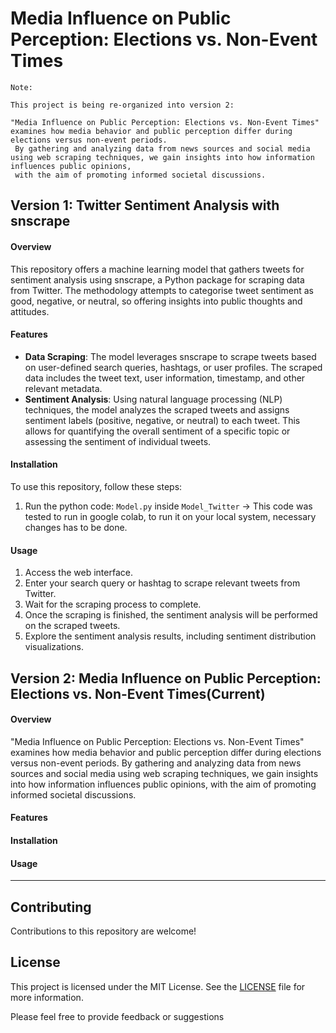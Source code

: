 # Media Influence on Public Perception: Elections vs. Non-Event Times
```
Note:

This project is being re-organized into version 2:

"Media Influence on Public Perception: Elections vs. Non-Event Times" examines how media behavior and public perception differ during elections versus non-event periods.
 By gathering and analyzing data from news sources and social media using web scraping techniques, we gain insights into how information influences public opinions,
 with the aim of promoting informed societal discussions.
```

## Version 1: Twitter Sentiment Analysis with snscrape
#### Overview
This repository offers a machine learning model that gathers tweets for sentiment analysis using snscrape, a Python package for scraping data from Twitter. The methodology attempts to categorise tweet sentiment as good, negative, or neutral, so offering insights into public thoughts and attitudes.

#### Features
- **Data Scraping**: The model leverages snscrape to scrape tweets based on user-defined search queries, hashtags, or user profiles. The scraped data includes the tweet text, user information, timestamp, and other relevant metadata.
- **Sentiment Analysis**: Using natural language processing (NLP) techniques, the model analyzes the scraped tweets and assigns sentiment labels (positive, negative, or neutral) to each tweet. This allows for quantifying the overall sentiment of a specific topic or assessing the sentiment of individual tweets.

#### Installation
To use this repository, follow these steps:

1. Run the python code:  `Model.py` inside `Model_Twitter`  -> This code was tested to run in google colab, to run it on your local system, necessary changes has to be done.

#### Usage
1. Access the web interface.
2. Enter your search query or hashtag to scrape relevant tweets from Twitter.
3. Wait for the scraping process to complete.
4. Once the scraping is finished, the sentiment analysis will be performed on the scraped tweets.
5. Explore the sentiment analysis results, including sentiment distribution visualizations.

## Version 2: Media Influence on Public Perception: Elections vs. Non-Event Times(Current)
#### Overview
"Media Influence on Public Perception: Elections vs. Non-Event Times" examines how media behavior and public perception differ during elections versus non-event periods.
 By gathering and analyzing data from news sources and social media using web scraping techniques, we gain insights into how information influences public opinions,
 with the aim of promoting informed societal discussions.
 
#### Features

#### Installation

#### Usage
___
## Contributing
Contributions to this repository are welcome!

## License
This project is licensed under the MIT License. See the [LICENSE](LICENSE) file for more information.

Please feel free to provide feedback or suggestions
